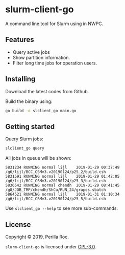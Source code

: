 # slurm-client-go

A command line tool for Slurm using in NWPC.

## Features

- Query active jobs
- Show partition information.
- Filter long time jobs for operation users.

## Installing

Download the latest codes from Github.

Build the binary using:

```bash
go build -o slclient_go main.go
```

## Getting started

Query Slurm jobs:

```bash
slclient_go query
```

All jobs in queue will be shown:

```text
5831234 RUNNING normal lijl    2019-01-29 00:37:49 /g6/lijl/BCC_CSMv3.v20190124/p25_2/build.csh
5831591 RUNNING normal lijl    2019-01-29 01:42:05 /g6/lijl/BCC_CSMv3.v20190124/p25_3/build.csh
5836542 RUNNING normal chendh  2019-01-29 08:41:45 /g8/JOB_TMP/chendh/ShCu/RUN_24/grapes.sbatch
5864521 RUNNING normal lijl    2019-01-31 01:10:34 /g6/lijl/BCC_CSMv3.v20190124/p25_5/build.csh
```

Use `slclient_go --help` to see more sub-commands.

## License


Copyright &copy; 2019, Perilla Roc.

`slurm-client-go` is licensed under [GPL-3.0](http://www.gnu.org/licenses/gpl-3.0.en.html).